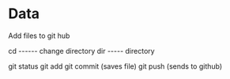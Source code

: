 # Data
Add files to git hub

cd ------ change directory
dir ----- directory


git status 
git add <file>
git commit (saves file)
git push (sends to github)



